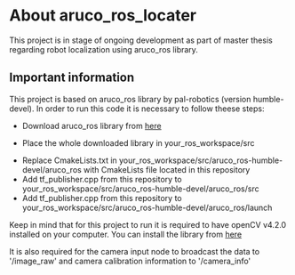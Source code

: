 # About aruco_ros_locater
This project is in stage of ongoing development as part of master thesis regarding robot localization using aruco_ros library.

## Important information
This project is based on aruco_ros library by pal-robotics (version humble-devel). In order to run this code it is necessary to follow theese steps:
- Download aruco_ros library from [here]([https://www.google.com](https://github.com/pal-robotics/aruco_ros)https://github.com/pal-robotics/aruco_ros)
* Place the whole downloaded library in your_ros_workspace/src
+ Replace CmakeLists.txt in your_ros_workspace/src/aruco_ros-humble-devel/aruco_ros with CmakeLists file located in this repository
+ Add tf_publisher.cpp from this repository to your_ros_workspace/src/aruco_ros-humble-devel/aruco_ros/src
+ Add tf_publisher.cpp from this repository to your_ros_workspace/src/aruco_ros-humble-devel/aruco_ros/launch

Keep in mind that for this project to run it is required to have openCV v4.2.0 installed on your computer. You can install the library from [here](https://www.google.com](https://github.com/opencv/opencv/releases/tag/4.2.0)https://github.com/opencv/opencv/releases/tag/4.2.0)

It is also required for the camera input node to broadcast the data to '/image_raw' and camera calibration information to '/camera_info'
